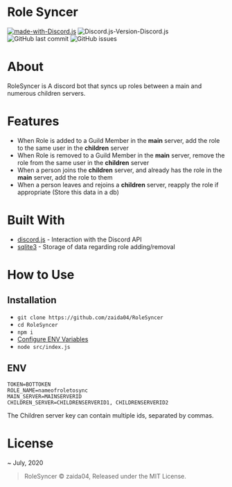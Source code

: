 # Role Syncer

[![made-with-Discord.js](https://img.shields.io/badge/Made%20with-Discord.js-1f425f.svg?style=for-the-badge)](https://github.com/discordjs/discord.js/)
![Discord.js-Version-Discord.js](https://img.shields.io/badge/Discord.js-12.2.0-1f425f.svg?style=for-the-badge) ![GitHub last commit](https://img.shields.io/github/last-commit/zaida04/RoleSyncer.svg?style=for-the-badge) ![GitHub issues](https://img.shields.io/github/issues/zaida04/RoleSyncer.svg?style=for-the-badge)

# About
RoleSyncer is A discord bot that syncs up roles between a main and numerous children servers.

# Features

- When Role is added to a Guild Member in the **main** server, add the role to the same user in the **children** server
- When Role is removed to a Guild Member in the **main** server, remove the role from the same user in the **children** server
- When a person joins the **children** server, and already has the role in the **main** server, add the role to them
- When a person leaves and rejoins a **children** server, reapply the role if appropriate (Store this data in a db)

# Built With
* [discord.js](https://discord.js.org/) - Interaction with the Discord API
* [sqlite3](https://www.npmjs.com/package/sqlite3) - Storage of data regarding role adding/removal

# How to Use
## Installation
* `git clone https://github.com/zaida04/RoleSyncer`
* `cd RoleSyncer`
* `npm i`
* [Configure ENV Variables](#env)
* `node src/index.js`

## ENV

```
TOKEN=BOTTOKEN
ROLE_NAME=nameofroletosync
MAIN_SERVER=MAINSERVERID
CHILDREN_SERVER=CHILDRENSERVERID1, CHILDRENSERVERID2
```
The Children server key can contain multiple ids, separated by commas.

# License

~ July, 2020
> RoleSyncer © zaida04, Released under the MIT License.
